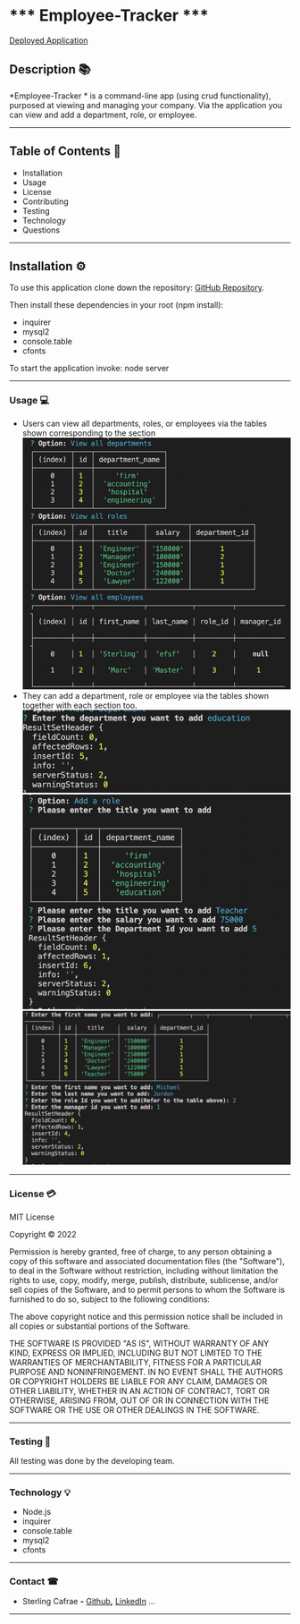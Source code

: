 # *** Employee-Tracker ***

[Deployed Application](https://scarfrae.github.io/react-portfolio/)

<!-- deployed application -->
## **Description** 📚

*Employee-Tracker * is a command-line app (using crud functionality), purposed at viewing and managing your company. Via the application you can view and add a department, role, or employee.   
<hr>

## **Table of Contents** 📄

* Installation
* Usage
* License
* Contributing
* Testing
* Technology
* Questions

---

## **Installation** ⚙️

To use this application clone down the repository: [GitHub Repository](https://github.com/scarfrae/Employee-Tracking). 

Then install these dependencies in your root (npm install):
* inquirer 
* mysql2
* console.table
* cfonts

To start the application invoke: node server

<hr>

### **Usage** 💻
* Users can view all departments, roles, or employees via the tables shown corresponding to the section
![Screenshot of each section](./images/viewSections.png)
* They can add a department, role or employee via the tables shown together with each section too.
![Screenshot of add Section (department)](./images/addSection.png)
![Screenshot of add Section (role)](./images/addSection(r).png)
![Screenshot of add Section (employee)](./images/addSection(e).png)

<hr>

### **License** 💳

MIT License

Copyright © 2022

Permission is hereby granted, free of charge, to any person obtaining a copy of this software and associated documentation files (the "Software"), to deal in the Software without restriction, including without limitation the rights to use, copy, modify, merge, publish, distribute, sublicense, and/or sell copies of the Software, and to permit persons to whom the Software is furnished to do so, subject to the following conditions:

The above copyright notice and this permission notice shall be included in all copies or substantial portions of the Software.

THE SOFTWARE IS PROVIDED "AS IS", WITHOUT WARRANTY OF ANY KIND, EXPRESS OR IMPLIED, INCLUDING BUT NOT LIMITED TO THE WARRANTIES OF MERCHANTABILITY, FITNESS FOR A PARTICULAR PURPOSE AND NONINFRINGEMENT. IN NO EVENT SHALL THE AUTHORS OR COPYRIGHT HOLDERS BE LIABLE FOR ANY CLAIM, DAMAGES OR OTHER LIABILITY, WHETHER IN AN ACTION OF CONTRACT, TORT OR OTHERWISE, ARISING FROM, OUT OF OR IN CONNECTION WITH THE SOFTWARE OR THE USE OR OTHER DEALINGS IN THE SOFTWARE.
<hr>

### **Testing** 📝
All testing was done by the developing team.
<hr>

### **Technology** 💡
* Node.js
* inquirer
* console.table
* mysql2
* cfonts

<hr>

### **Contact** ☎
* Sterling Cafrae **-** [Github](https://github.com/scarfrae)**,** [LinkedIn](https://www.linkedin.com/in/sterling-carfrae-a2a8151a5/)
...
***